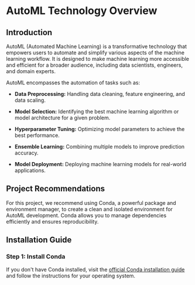 # AutoML Technology Overview

## Introduction
AutoML (Automated Machine Learning) is a transformative technology that empowers users to automate and simplify various aspects of the machine learning workflow. It is designed to make machine learning more accessible and efficient for a broader audience, including data scientists, engineers, and domain experts.

AutoML encompasses the automation of tasks such as:

- **Data Preprocessing:** Handling data cleaning, feature engineering, and data scaling.
  
- **Model Selection:** Identifying the best machine learning algorithm or model architecture for a given problem.

- **Hyperparameter Tuning:** Optimizing model parameters to achieve the best performance.

- **Ensemble Learning:** Combining multiple models to improve prediction accuracy.

- **Model Deployment:** Deploying machine learning models for real-world applications.

## Project Recommendations
For this project, we recommend using Conda, a powerful package and environment manager, to create a clean and isolated environment for AutoML development. Conda allows you to manage dependencies efficiently and ensures reproducibility.

## Installation Guide

### Step 1: Install Conda
If you don't have Conda installed, visit the [official Conda installation guide](https://docs.conda.io/projects/conda/en/latest/user-guide/install/index.html) and follow the instructions for your operating system.
